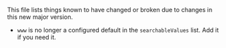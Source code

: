 This file lists things known to have changed or broken due to changes
in this new major version.

- `www` is no longer a configured default in the `searchableValues`
  list. Add it if you need it.
